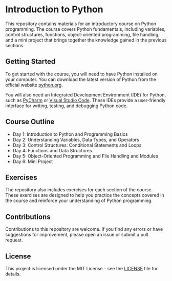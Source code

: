 # Introduction to Python

This repository contains materials for an introductory course on Python programming. The course covers Python fundamentals, including variables, control structures, functions, object-oriented programming, file handling, and a mini project that brings together the knowledge gained in the previous sections.

## Getting Started

To get started with the course, you will need to have Python installed on your computer. You can download the latest version of Python from the official website [python.org](https://www.python.org/downloads/).

You will also need an Integrated Development Environment (IDE) for Python, such as [PyCharm](https://www.jetbrains.com/pycharm/) or [Visual Studio Code](https://code.visualstudio.com/). These IDEs provide a user-friendly interface for writing, testing, and debugging Python code.

## Course Outline

- Day 1: Introduction to Python and Programming Basics
- Day 2: Understanding Variables, Data Types, and Operators
- Day 3: Control Structures: Conditional Statements and Loops
- Day 4: Functions and Data Structures
- Day 5: Object-Oriented Programming and File Handling and Modules
- Day 6: Mini Project

## Exercises

The repository also includes exercises for each section of the course. These exercises are designed to help you practice the concepts covered in the course and reinforce your understanding of Python programming.

## Contributions

Contributions to this repository are welcome. If you find any errors or have suggestions for improvement, please open an issue or submit a pull request.

## License

This project is licensed under the MIT License - see the [LICENSE](LICENSE) file for details.
